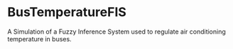 
# BusTemperatureFIS
A Simulation of a Fuzzy Inference System used to regulate air conditioning temperature in buses.
